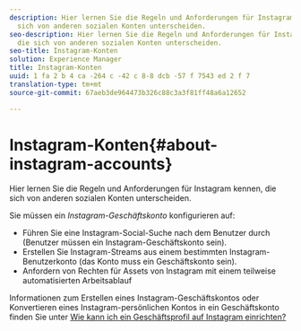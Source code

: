 ```yaml
---
description: Hier lernen Sie die Regeln und Anforderungen für Instagram kennen, die
  sich von anderen sozialen Konten unterscheiden.
seo-description: Hier lernen Sie die Regeln und Anforderungen für Instagram kennen,
  die sich von anderen sozialen Konten unterscheiden.
seo-title: Instagram-Konten
solution: Experience Manager
title: Instagram-Konten
uuid: 1 fa 2 b 4 ca -264 c -42 c 8-8 dcb -57 f 7543 ed 2 f 7
translation-type: tm+mt
source-git-commit: 67aeb3de964473b326c88c3a3f81ff48a6a12652

---
```



# Instagram-Konten{#about-instagram-accounts}

Hier lernen Sie die Regeln und Anforderungen für Instagram kennen, die sich von anderen sozialen Konten unterscheiden.

Sie müssen ein *Instagram-Geschäftskonto* konfigurieren auf:

* Führen Sie eine Instagram-Social-Suche nach dem Benutzer durch (Benutzer müssen ein Instagram-Geschäftskonto sein).
* Erstellen Sie Instagram-Streams aus einem bestimmten Instagram-Benutzerkonto (das Konto muss ein Geschäftskonto sein).
* Anfordern von Rechten für Assets von Instagram mit einem teilweise automatisierten Arbeitsablauf

Informationen zum Erstellen eines Instagram-Geschäftskontos oder Konvertieren eines Instagram-persönlichen Kontos in ein Geschäftskonto finden Sie unter [Wie kann ich ein Geschäftsprofil auf Instagram einrichten?](https://www.facebook.com/help/502981923235522)
